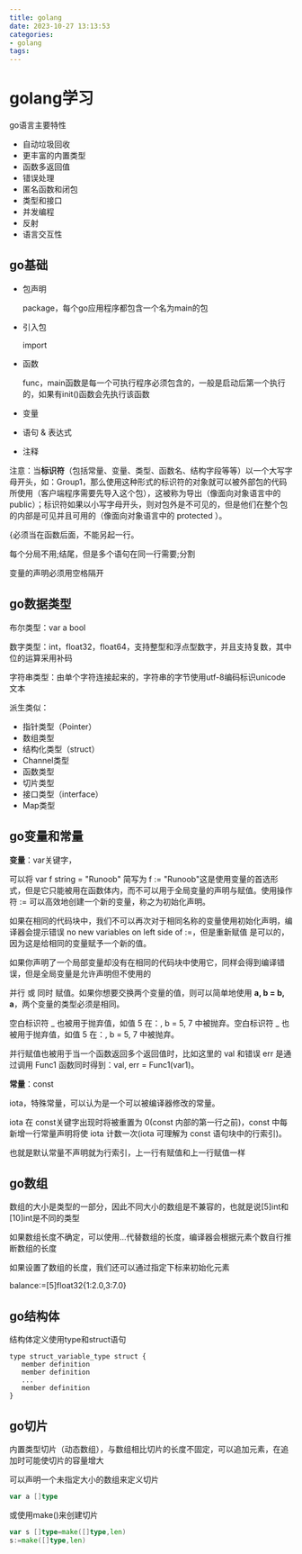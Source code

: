 ```yaml
---
title: golang
date: 2023-10-27 13:13:53
categories:
- golang
tags:
---
```


# golang学习

go语言主要特性

- 自动垃圾回收
- 更丰富的内置类型
- 函数多返回值
- 错误处理
- 匿名函数和闭包
- 类型和接口
- 并发编程
- 反射
- 语言交互性

## go基础

- 包声明

  package，每个go应用程序都包含一个名为main的包

- 引入包

  import

- 函数

  func，main函数是每一个可执行程序必须包含的，一般是启动后第一个执行的，如果有init()函数会先执行该函数

- 变量

- 语句 & 表达式

- 注释

注意：当**标识符**（包括常量、变量、类型、函数名、结构字段等等）以一个大写字母开头，如：Group1，那么使用这种形式的标识符的对象就可以被外部包的代码所使用（客户端程序需要先导入这个包），这被称为导出（像面向对象语言中的 public）；标识符如果以小写字母开头，则对包外是不可见的，但是他们在整个包的内部是可见并且可用的（像面向对象语言中的 protected ）。

{必须当在函数后面，不能另起一行。

每个分局不用;结尾，但是多个语句在同一行需要;分割

变量的声明必须用空格隔开

## go数据类型

布尔类型：var a bool

数字类型：int，float32，float64，支持整型和浮点型数字，并且支持复数，其中位的运算采用补码

字符串类型：由单个字符连接起来的，字符串的字节使用utf-8编码标识unicode文本

派生类似：

- 指针类型（Pointer）
- 数组类型
- 结构化类型（struct）
- Channel类型
- 函数类型
- 切片类型
- 接口类型（interface）
- Map类型

## go变量和常量

**变量**：var关键字，

可以将 var f string = "Runoob" 简写为 f := "Runoob"这是使用变量的首选形式，但是它只能被用在函数体内，而不可以用于全局变量的声明与赋值。使用操作符 := 可以高效地创建一个新的变量，称之为初始化声明。

如果在相同的代码块中，我们不可以再次对于相同名称的变量使用初始化声明，编译器会提示错误 no new variables on left side of :=，但是重新赋值 是可以的，因为这是给相同的变量赋予一个新的值。

如果你声明了一个局部变量却没有在相同的代码块中使用它，同样会得到编译错误，但是全局变量是允许声明但不使用的

并行 或 同时 赋值。如果你想要交换两个变量的值，则可以简单地使用 **a, b = b, a**，两个变量的类型必须是相同。

空白标识符 _ 也被用于抛弃值，如值 5 在：, b = 5, 7 中被抛弃。空白标识符 _ 也被用于抛弃值，如值 5 在：, b = 5, 7 中被抛弃。

并行赋值也被用于当一个函数返回多个返回值时，比如这里的 val 和错误 err 是通过调用 Func1 函数同时得到：val, err = Func1(var1)。



**常量**：const

iota，特殊常量，可以认为是一个可以被编译器修改的常量。

iota 在 const关键字出现时将被重置为 0(const 内部的第一行之前)，const 中每新增一行常量声明将使 iota 计数一次(iota 可理解为 const 语句块中的行索引)。

也就是默认常量不声明就为行索引，上一行有赋值和上一行赋值一样

## go数组

数组的大小是类型的一部分，因此不同大小的数组是不兼容的，也就是说[5]int和[10]int是不同的类型

如果数组长度不确定，可以使用...代替数组的长度，编译器会根据元素个数自行推断数组的长度

如果设置了数组的长度，我们还可以通过指定下标来初始化元素

balance:=[5]float32{1:2.0,3:7.0}

## go结构体

结构体定义使用type和struct语句

```
type struct_variable_type struct {
   member definition
   member definition
   ...
   member definition
}
```

## go切片

内置类型切片（动态数组），与数组相比切片的长度不固定，可以追加元素，在追加时可能使切片的容量增大

可以声明一个未指定大小的数组来定义切片

```go
var a []type
```

或使用make()来创建切片

```go
var s []type=make([]type,len)
s:=make([]type,len)
```

